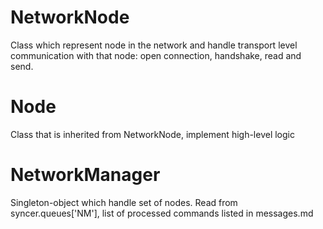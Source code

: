# NetworkNode
Class which represent node in the network and handle transport level communication with that node: open connection, handshake, read and send.

# Node
Class that is inherited from NetworkNode, implement high-level logic

# NetworkManager
Singleton-object which handle set of nodes. Read from syncer.queues['NM'], list of processed commands listed in messages.md

